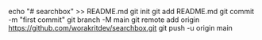 echo "# searchbox" >> README.md
git init
git add README.md
git commit -m "first commit"
git branch -M main
git remote add origin https://github.com/worakritdev/searchbox.git
git push -u origin main
